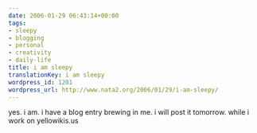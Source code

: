 ```yaml
---
date: 2006-01-29 06:43:14+00:00
tags:
- sleepy
- blogging
- personal
- creativity
- daily-life
title: i am sleepy
translationKey: i am sleepy
wordpress_id: 1201
wordpress_url: http://www.nata2.org/2006/01/29/i-am-sleepy/
---
```


yes. i am. i have a blog entry brewing in me. i will post it tomorrow. while i work on yellowikis.us